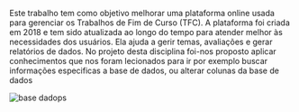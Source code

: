 Este trabalho tem como objetivo melhorar uma plataforma online usada para gerenciar os Trabalhos de Fim de Curso (TFC). A plataforma foi criada em 2018 e tem sido atualizada ao longo do tempo para atender melhor às necessidades dos usuários. Ela ajuda a gerir temas, avaliações e gerar relatórios de dados. No projeto desta disciplina foi-nos proposto aplicar conhecimentos que nos foram lecionados para ir por exemplo buscar informações especificas a base de dados, ou alterar colunas da base de dados

![base dadops](https://github.com/user-attachments/assets/50a80f4f-71b1-4e17-a828-ef44ead348a1)
